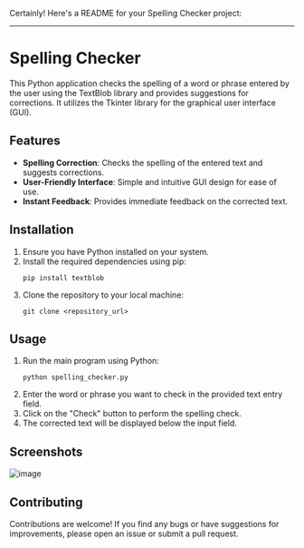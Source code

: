 Certainly! Here's a README for your Spelling Checker project:

---

# Spelling Checker

This Python application checks the spelling of a word or phrase entered by the user using the TextBlob library and provides suggestions for corrections. It utilizes the Tkinter library for the graphical user interface (GUI).

## Features

- **Spelling Correction**: Checks the spelling of the entered text and suggests corrections.
- **User-Friendly Interface**: Simple and intuitive GUI design for ease of use.
- **Instant Feedback**: Provides immediate feedback on the corrected text.

## Installation

1. Ensure you have Python installed on your system.
2. Install the required dependencies using pip:
   ```
   pip install textblob
   ```
3. Clone the repository to your local machine:
   ```
   git clone <repository_url>
   ```

## Usage

1. Run the main program using Python:
   ```
   python spelling_checker.py
   ```
2. Enter the word or phrase you want to check in the provided text entry field.
3. Click on the "Check" button to perform the spelling check.
4. The corrected text will be displayed below the input field.

## Screenshots
![image](https://github.com/Karthikkv1/Spelling_Checker-using-Python/assets/154204804/407de734-e1cc-4d1b-ad02-722e9455355f)



## Contributing

Contributions are welcome! If you find any bugs or have suggestions for improvements, please open an issue or submit a pull request.

